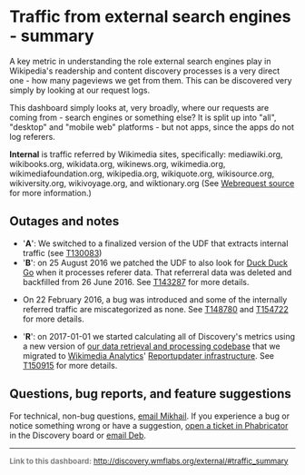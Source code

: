 Traffic from external search engines - summary
=======

A key metric in understanding the role external search engines play in Wikipedia's readership and content discovery processes is a very direct one - how many pageviews we get from them. This can be discovered very simply by looking at our request logs.

This dashboard simply looks at, very broadly, where our requests are coming from - search engines or something else? It is split up into
"all", "desktop" and "mobile web" platforms - but not apps, since the apps do not log referers.

**Internal** is traffic referred by Wikimedia sites, specifically: mediawiki.org, wikibooks.org, wikidata.org, wikinews.org, wikimedia.org, wikimediafoundation.org, wikipedia.org, wikiquote.org, wikisource.org, wikiversity.org, wikivoyage.org, and wiktionary.org (See [Webrequest source](https://git.wikimedia.org/blob/analytics%2Frefinery%2Fsource.git/master/refinery-core%2Fsrc%2Fmain%2Fjava%2Forg%2Fwikimedia%2Fanalytics%2Frefinery%2Fcore%2FWebrequest.java#L203) for more information.)

Outages and notes
------
* '__A__': We switched to a finalized version of the UDF that extracts internal traffic (see [T130083](https://phabricator.wikimedia.org/T130083))
* '__B__': on 25 August 2016 we patched the UDF to also look for [Duck Duck Go](https://duckduckgo.com) when it processes referer data. That referreral data was deleted and backfilled from 26 June 2016. See [T143287](https://phabricator.wikimedia.org/T143287) for more details.
- On 22 February 2016, a bug was introduced and some of the internally referred traffic are miscategorized as none. See [T148780](https://phabricator.wikimedia.org/T148780) and [T154722](https://phabricator.wikimedia.org/T154722) for more details.
* '__R__': on 2017-01-01 we started calculating all of Discovery's metrics using a new version of [our data retrieval and processing codebase](https://phabricator.wikimedia.org/diffusion/WDGO/) that we migrated to [Wikimedia Analytics](https://www.mediawiki.org/wiki/Analytics)' [Reportupdater infrastructure](https://wikitech.wikimedia.org/wiki/Analytics/Reportupdater). See [T150915](https://phabricator.wikimedia.org/T150915) for more details.

Questions, bug reports, and feature suggestions
------
For technical, non-bug questions, [email Mikhail](mailto:mpopov@wikimedia.org?subject=Dashboard%20Question). If you experience a bug or notice something wrong or have a suggestion, [open a ticket in Phabricator](https://phabricator.wikimedia.org/maniphest/task/create/?projects=Discovery) in the Discovery board or [email Deb](mailto:deb@wikimedia.org?subject=Dashboard%20Question).

<hr style="border-color: gray;">
<p style="font-size: small; color: gray;">
  <strong>Link to this dashboard:</strong>
  <a href="http://discovery.wmflabs.org/external/#traffic_summary">
    http://discovery.wmflabs.org/external/#traffic_summary
  </a>
</p>
